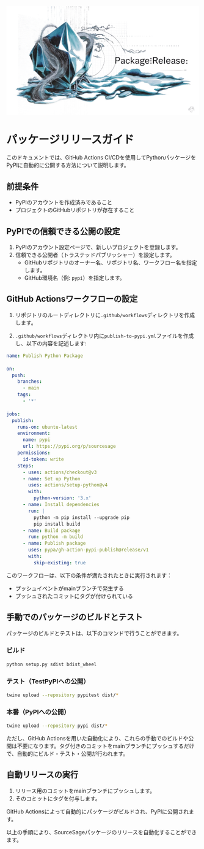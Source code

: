 
![](https://github.com/Sunwood-ai-labs/SourceSage/blob/develop/docs/icon/package_icon.png?raw=true)

# パッケージリリースガイド

このドキュメントでは、GitHub Actions CI/CDを使用してPythonパッケージをPyPIに自動的に公開する方法について説明します。

## 前提条件

- PyPIのアカウントを作成済みであること
- プロジェクトのGitHubリポジトリが存在すること

## PyPIでの信頼できる公開の設定

1. PyPIのアカウント設定ページで、新しいプロジェクトを登録します。
2. 信頼できる公開者（トラステッドパブリッシャー）を設定します。
   - GitHubリポジトリのオーナー名、リポジトリ名、ワークフロー名を指定します。
   - GitHub環境名（例: `pypi`）を指定します。

## GitHub Actionsワークフローの設定

1. リポジトリのルートディレクトリに`.github/workflows`ディレクトリを作成します。

2. `.github/workflows`ディレクトリ内に`publish-to-pypi.yml`ファイルを作成し、以下の内容を記述します:

```yaml
name: Publish Python Package

on:
  push:
    branches:
      - main
    tags:
      - '*'

jobs:
  publish:
    runs-on: ubuntu-latest
    environment: 
      name: pypi
      url: https://pypi.org/p/sourcesage
    permissions:
      id-token: write
    steps:
      - uses: actions/checkout@v3
      - name: Set up Python
        uses: actions/setup-python@v4
        with:
          python-version: '3.x'
      - name: Install dependencies
        run: |
          python -m pip install --upgrade pip
          pip install build
      - name: Build package
        run: python -m build
      - name: Publish package
        uses: pypa/gh-action-pypi-publish@release/v1
        with:
          skip-existing: true
```

このワークフローは、以下の条件が満たされたときに実行されます：

- プッシュイベントがmainブランチで発生する
- プッシュされたコミットにタグが付けられている

## 手動でのパッケージのビルドとテスト

パッケージのビルドとテストは、以下のコマンドで行うことができます。

### ビルド

```bash
python setup.py sdist bdist_wheel
```

### テスト（TestPyPIへの公開）

```bash
twine upload --repository pypitest dist/*
```

### 本番（PyPIへの公開）

```bash
twine upload --repository pypi dist/*
```

ただし、GitHub Actionsを用いた自動化により、これらの手動でのビルドや公開は不要になります。タグ付きのコミットをmainブランチにプッシュするだけで、自動的にビルド・テスト・公開が行われます。

## 自動リリースの実行

1. リリース用のコミットをmainブランチにプッシュします。
2. そのコミットにタグを付与します。

GitHub Actionsによって自動的にパッケージがビルドされ、PyPIに公開されます。

以上の手順により、SourceSageパッケージのリリースを自動化することができます。